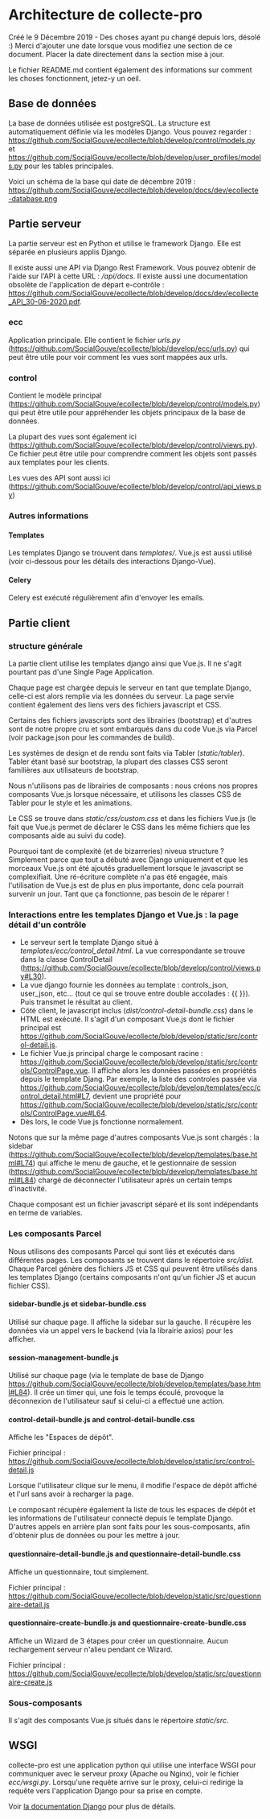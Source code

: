 # Architecture de collecte-pro

Créé le 9 Décembre 2019 - Des choses ayant pu changé depuis lors, désolé :)
Merci d'ajouter une date lorsque vous modifiez une section de ce document. Placer la
date directement dans la section mise à jour.

Le fichier README.md contient également des informations sur comment les choses
fonctionnent, jetez-y un oeil.

## Base de données

La base de données utilisée est postgreSQL. La structure est automatiquement définie via
les modèles Django. Vous pouvez regarder :
https://github.com/SocialGouve/ecollecte/blob/develop/control/models.py et
https://github.com/SocialGouve/ecollecte/blob/develop/user_profiles/models.py pour les
tables principales.

Voici un schéma de la base qui date de décembre 2019 :
https://github.com/SocialGouve/ecollecte/blob/develop/docs/dev/ecollecte-database.png

## Partie serveur

La partie serveur est en Python et utilise le framework Django. Elle est séparée en
plusieurs applis Django.

Il existe aussi une API via Django Rest Framework. Vous pouvez obtenir de l'aide sur
l'API à cette URL : */api/docs*. Il existe aussi une documentation obsolète de
l'application de départ e-contrôle :
https://github.com/SocialGouve/ecollecte/blob/develop/docs/dev/ecollecte_API_30-06-2020.pdf.

### ecc

Application principale. Elle contient le fichier *urls.py*
(https://github.com/SocialGouve/ecollecte/blob/develop/ecc/urls.py) qui peut être utile
pour voir comment les vues sont mappées aux urls.

### control

Contient le modèle principal
(https://github.com/SocialGouve/ecollecte/blob/develop/control/models.py) qui peut être
utile pour appréhender les objets principaux de la base de données.

La plupart des vues sont également ici
(https://github.com/SocialGouve/ecollecte/blob/develop/control/views.py). Ce fichier
peut être utile pour comprendre comment les objets sont passés aux templates pour les
clients.

Les vues des API sont aussi ici
(https://github.com/SocialGouve/ecollecte/blob/develop/control/api_views.py)


### Autres informations

#### Templates

Les templates Django se trouvent dans *templates/*. Vue.js est aussi utilisé (voir
ci-dessous pour les détails des interactions Django-Vue).

#### Celery

Celery est exécuté régulièrement afin d'envoyer les emails.


## Partie client

### structure générale

La partie client utilise les templates django ainsi que Vue.js. Il ne s'agit pourtant
pas d'une Single Page Application.

Chaque page est chargée depuis le serveur en tant que template Django, celle-ci est
alors remplie via les données du serveur. La page servie contient également des liens
vers des fichiers javascript et CSS.

Certains des fichiers javascripts sont des librairies (bootstrap) et d'autres sont de
notre propre cru et sont embarqués dans du code Vue.js via Parcel (voir package.json
pour les commandes de build).

Les systèmes de design et de rendu sont faits via Tabler (*static/tabler*). Tabler étant
basé sur bootstrap, la plupart des classes CSS seront familières aux utilisateurs de
bootstrap.

Nous n'utilisons pas de librairies de composants : nous créons nos propres composants
Vue.js lorsque nécessaire, et utilisons les classes CSS de Tabler pour le style et les
animations.

Le CSS se trouve dans *static/css/custom.css* et dans les fichiers Vue.js (le fait que
Vue.js permet de déclarer le CSS dans les même fichiers que les composants aide au suivi
du code).

Pourquoi tant de complexité (et de bizarreries) niveua structure ? Simplement parce que
tout a débuté avec Django uniquement et que les morceaux Vue.js ont été ajoutés
graduellement lorsque le javascript se complexifiait. Une ré-écriture complète n'a pas
été engagée, mais l'utilisation de Vue.js est de plus en plus importante, donc cela
pourrait survenir un jour. Tant que ça fonctionne, pas besoin de le réparer !


### Interactions entre les templates Django et Vue.js : la page détail d'un contrôle

- Le serveur sert le template Django situé à *templates/ecc/control_detail.html*. La vue
    correspondante se trouve dans la classe ControlDetail
    (https://github.com/SocialGouve/ecollecte/blob/develop/control/views.py#L30).
- La vue django fournie les données au template : controls_json, user_json, etc...
    (tout ce qui se trouve entre double accolades : {{ }}). Puis transmet le résultat
    au client.
- Côté client, le javascript inclus (*dist/control-detail-bundle.css*) dans le HTML est
    exécuté. Il s'agit d'un composant Vue.js dont le fichier principal est
    https://github.com/SocialGouve/ecollecte/blob/develop/static/src/control-detail.js.
- Le fichier Vue.js principal charge le composant racine :
    https://github.com/SocialGouve/ecollecte/blob/develop/static/src/controls/ControlPage.vue.
    Il affiche alors les données passées en propriétés depuis le template Djang. Par
    exemple, la liste des controles passée via
    https://github.com/SocialGouve/ecollecte/blob/develop/templates/ecc/control_detail.html#L7,
    devient une propriété pour
    https://github.com/SocialGouve/ecollecte/blob/develop/static/src/controls/ControlPage.vue#L64.
- Dès lors, le code Vue.js fonctionne normalement.

Notons que sur la même page d'autres composants Vue.js sont chargés : la sidebar
(https://github.com/SocialGouve/ecollecte/blob/develop/templates/base.html#L74) qui
affiche le menu de gauche, et le gestionnaire de session
(https://github.com/SocialGouve/ecollecte/blob/develop/templates/base.html#L84) chargé
de déconnecter l'utilisateur après un certain temps d'inactivité.

Chaque composant est un fichier javascript séparé et ils sont indépendants en terme de
variables.


### Les composants Parcel

Nous utilisons des composants Parcel qui sont liés et exécutés dans différentes pages.
Les composants se trouvent dans le répertoire *src/dist*. Chaque Parcel génère des
fichiers JS et CSS qui peuvent être utilisés dans les templates Django (certains
composants n'ont qu'un fichier JS et aucun fichier CSS).

#### sidebar-bundle.js et sidebar-bundle.css

Utilisé sur chaque page. Il affiche la sidebar sur la gauche. Il récupère les données
via un appel vers le backend (via la librairie axios) pour les afficher.

#### session-management-bundle.js

Utilisé sur chaque page (via le template de base de Django
https://github.com/SocialGouve/ecollecte/blob/develop/templates/base.html#L84). Il crée un
timer qui, une fois le temps écoulé, provoque la déconnexion de l'utilisateur sauf si
celui-ci a effectué une action.

#### control-detail-bundle.js and control-detail-bundle.css

Affiche les "Espaces de dépôt".

Fichier principal :
https://github.com/SocialGouve/ecollecte/blob/develop/static/src/control-detail.js

Lorsque l'utilisateur clique sur le menu, il modifie l'espace de dépôt affiché et l'url
sans avoir à recharger la page.

Le composant récupère également la liste de tous les espaces de dépôt et les
informations de l'utilisateur connecté depuis le template Django. D'autres appels en
arrière plan sont faits pour les sous-composants, afin d'obtenir plus de données ou pour
les mettre à jour.

#### questionnaire-detail-bundle.js and questionnaire-detail-bundle.css

Affiche un questionnaire, tout simplement.

Fichier principal :
https://github.com/SocialGouve/ecollecte/blob/develop/static/src/questionnaire-detail.js

#### questionnaire-create-bundle.js and questionnaire-create-bundle.css

Affiche un Wizard de 3 étapes pour créer un questionnaire. Aucun rechargement serveur
n'alieu pendant ce Wizard.

Fichier principal :
https://github.com/SocialGouve/ecollecte/blob/develop/static/src/questionnaire-create.js


### Sous-composants

Il s'agit des composants Vue.js situés dans le répertoire *static/src*.


## WSGI

collecte-pro est une application python qui utilise une interface WSGI pour communiquer
avec le serveur proxy (Apache ou Nginx), voir le fichier *ecc/wsgi.py*.
Lorsqu'une requête arrive sur le proxy, celui-ci redirige la requête vers l'application
Django pour sa prise en compte.

Voir [la documentation Django](https://docs.djangoproject.com/en/2.2/howto/deployment/wsgi/)
pour plus de détails.
